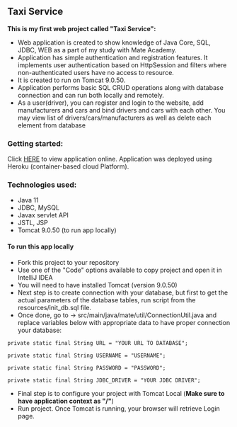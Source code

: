 ## **Taxi Service**


**This is my first web project called "Taxi Service":**

- Web application is created to show knowledge of Java Core, SQL, JDBC, WEB as a part of my study with Mate Academy.
- Application has simple authentication and registration features. 
It implements user authentication based on HttpSession and filters
where non-authenticated users have no access to resource. 
- It is created to run on Tomcat 9.0.50. 
- Application performs basic SQL CRUD operations along with database connection and can run both locally 
and remotely.
- As a user(driver), you can register and login to the website, add manufacturers and cars and bind drivers
and cars with each other. You may view list of drivers/cars/manufacturers
as well as delete each element from database

### **Getting started:**

  Click [HERE](https://taxi-app-heroku-first-project.herokuapp.com) to view application online.
  Application was deployed using Heroku (container-based cloud Platform).
### **Technologies used:**
- Java 11
- JDBC, MySQL
- Javax servlet API
- JSTL, JSP
- Tomcat 9.0.50 (to run app locally)


#### To run this app locally

- Fork this project to your repository
- Use one of the "Code" options available to copy project and open it in IntelliJ IDEA
- You will need to have installed Tomcat (version 9.0.50)
- Next step is to create connection with your database, but first to get the actual parameters of the database tables,
  run script from the resources/init_db.sql file.
- Once done, go to  -> src/main/java/mate/util/ConnectionUtil.java and replace variables below with appropriate data
  to have proper connection your database:

`private static final String URL = "YOUR URL TO DATABASE";`

`private static final String USERNAME = "USERNAME";`

`private static final String PASSWORD = "PASSWORD";`

`private static final String JDBC_DRIVER = "YOUR JDBC DRIVER";`

- Final step is to configure your project with Tomcat Local (**Make sure to have application context as "/"**)
- Run project. Once Tomcat is running, your browser will retrieve Login page.

